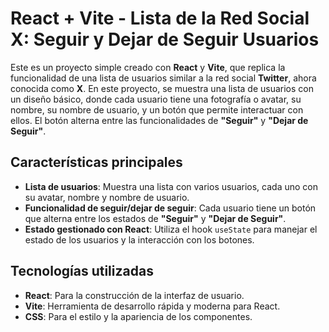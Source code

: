 # React + Vite - Lista de la Red Social X: Seguir y Dejar de Seguir Usuarios

Este es un proyecto simple creado con **React** y **Vite**, que replica la funcionalidad de una lista de usuarios similar a la red social **Twitter**, ahora conocida como **X**. En este proyecto, se muestra una lista de usuarios con un diseño básico, donde cada usuario tiene una fotografía o avatar, su nombre, su nombre de usuario, y un botón que permite interactuar con ellos. El botón alterna entre las funcionalidades de **"Seguir"** y **"Dejar de Seguir"**.

## Características principales

- **Lista de usuarios**: Muestra una lista con varios usuarios, cada uno con su avatar, nombre y nombre de usuario.
- **Funcionalidad de seguir/dejar de seguir**: Cada usuario tiene un botón que alterna entre los estados de **"Seguir"** y **"Dejar de Seguir"**.
- **Estado gestionado con React**: Utiliza el hook `useState` para manejar el estado de los usuarios y la interacción con los botones.

## Tecnologías utilizadas

- **React**: Para la construcción de la interfaz de usuario.
- **Vite**: Herramienta de desarrollo rápida y moderna para React.
- **CSS**: Para el estilo y la apariencia de los componentes.
